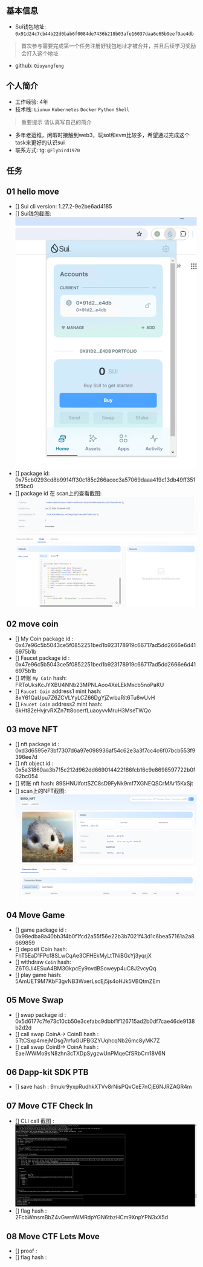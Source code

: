 ## 基本信息
- Sui钱包地址: `0x91d24c7cb44b22d0bab6f0084de7436b218b03afe16037daa6e65b9eef9ae4db`
> 首次参与需要完成第一个任务注册好钱包地址才被合并，并且后续学习奖励会打入这个地址
- github: `Qiuyangfeng`

## 个人简介
- 工作经验: 4年
- 技术栈: `Liunux` `Kubernetes` `Docker` `Python` `Shell`
> 重要提示 请认真写自己的简介
- 多年老运维，闲暇时接触到web3，玩sol和evm比较多，希望通过完成这个task来更好的认识sui
- 联系方式: tg: `@Flybird1970` 

## 任务

##   01 hello move  
- [] Sui cli version: 1.27.2-9e2be6ad4185
- [] Sui钱包截图: ![Sui钱包截图](./images/suiwallet.png)
- [] package id: 0x75cb0293cd8b9914ff30c185c266acec3a57069daaa419c13db49ff3515f5bc0
- [] package id 在 scan上的查看截图:![Scan截图](./images/hellomove.png)

##   02 move coin
- [] My Coin package id : 0x47e96c5b5043ce5f0852251bed1b923178919c66717ad5dd2666e6d416975b1b
- [] Faucet package id : 0x47e96c5b5043ce5f0852251bed1b923178919c66717ad5dd2666e6d416975b1b
- [] 转账 `My Coin` hash: FRToUksKcJYXBU4NNb23MPNLAoo4XeLEkMxcb5noPaKU
- [] `Faucet Coin` address1 mint hash: 8xY61QaUpu7Z6ZCVLYyLCZ66DgYjZvrbaRit6Tu6wUvH
- [] `Faucet Coin` address2 mint hash: 6kHt82eHvjrvRXZn7tt8ooerfLuaoyvvMruH3MseTWQo

##   03 move NFT
- [] nft package id : 0xd3d6595e73bf7307d6a97e098936af54c62e3a3f7cc4c6f07bcb553f9396ee7d
- [] nft object id : 0x5a31860aa3b715c212d962dd669014422186fcb16c9e8698597722b0f62bc054
- [] 转账 nft  hash: 89SHNUifottSZC8sD9FyNk9mf7XGNEQSCrMAr15KxSjt
- [] scan上的NFT截图:![Scan截图](./images/movenft.png)

##   04 Move Game
- [] game package id : 0x98edba8a40bb3f4b0f1fcd2a55f56e22b3b7021f43d1c6bea57161a2a8669859
- [] deposit Coin hash: FhT5EaD1FPcf8SLwCqAe3CFHEkMyLtTNiBGcYj3yqrjX
- [] withdraw `Coin` hash: Z6TGJi4ESuA4BM3GkpcEy9ovdBSoweyp4uC8J2vcyQq
- [] play game hash: 5AmUET9M7KbF3gvNB3WxerLscEj5js4oHJk5VBQtmZEm

##   05 Move Swap
- [] swap package id : 0x5d6177c7fe73c10cb50e3cefabc9dbbf1f126715ad2b0df7cae46de9138b2d2d
- [] call swap CoinA-> CoinB  hash : 5TtCSxp4mejMDsg7rrfuGUPBGZYUqhcqNb26mc8yMK7Z
- [] call swap CoinB-> CoinA  hash : EaeiWWMo9sN8zhn3cTXDpSygzwUnPMqeCfSRbCm18V6N

##   06 Dapp-kit SDK PTB
- [] save hash : 9mukr9yxpRudhkXTVv8rNisPQvCeE7nCjE6NJRZAGR4m

##   07 Move CTF Check In
- [] CLI call 截图 : ![截图](./images/flag.png)
- [] flag hash : 2FcbWmsmBbZ4vGwrnWMRdpYGN6tbzHCm9XnpYPN3xX5d

##   08 Move CTF Lets Move
- [] proof : 
- [] flag hash :
